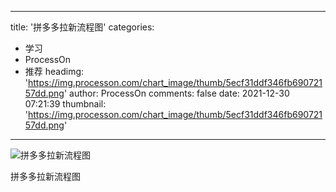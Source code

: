 
---
title: '拼多多拉新流程图'
categories: 
 - 学习
 - ProcessOn
 - 推荐
headimg: 'https://img.processon.com/chart_image/thumb/5ecf31ddf346fb69072157dd.png'
author: ProcessOn
comments: false
date: 2021-12-30 07:21:39
thumbnail: 'https://img.processon.com/chart_image/thumb/5ecf31ddf346fb69072157dd.png'
---

<div>   
<img class="thumb" alt="拼多多拉新流程图" src="https://img.processon.com/chart_image/thumb/5ecf31ddf346fb69072157dd.png" referrerpolicy="no-referrer">
<p>拼多多拉新流程图</p>  
</div>
            